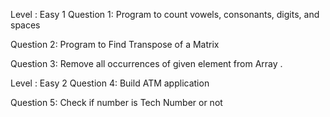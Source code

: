 Level : Easy 1
Question 1: Program to count vowels, consonants, digits, and spaces

Question 2: Program to Find Transpose of a Matrix

Question 3: Remove all occurrences of given element from Array .

Level : Easy 2
Question 4: Build ATM application

Question 5: Check if number is Tech Number or not
